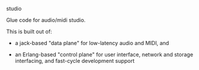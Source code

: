 studio

Glue code for audio/midi studio.

This is built out of:

- a jack-based "data plane" for low-latency audio and MIDI, and

- an Erlang-based "control plane" for user interface, network and
  storage interfacing, and fast-cycle development support




